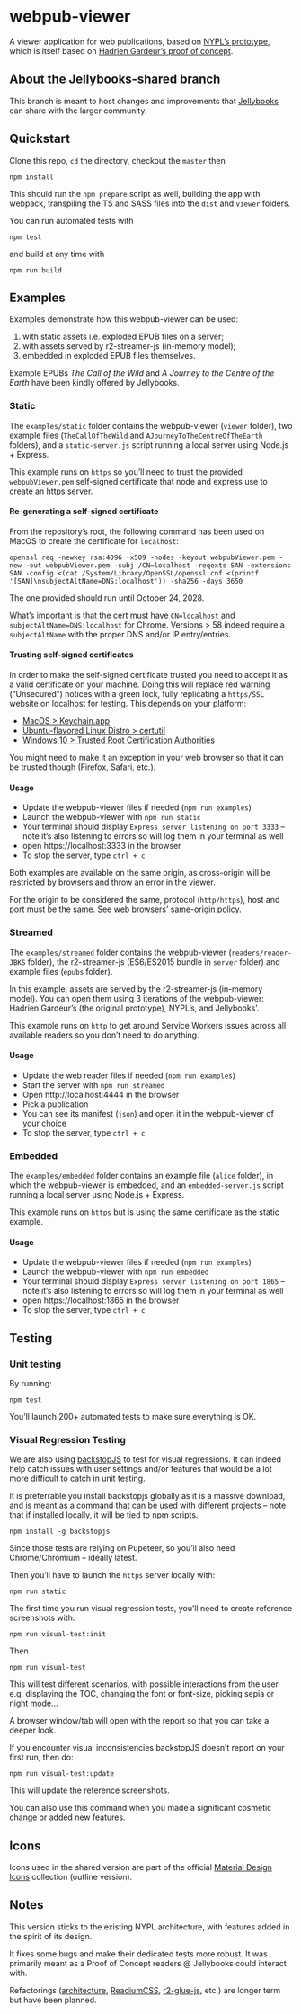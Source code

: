 # webpub-viewer

A viewer application for web publications, based on [NYPL’s prototype](https://github.com/NYPL-Simplified/webpub-viewer), which is itself based on [Hadrien Gardeur’s proof of concept](https://github.com/HadrienGardeur/webpub-viewer).

## About the Jellybooks-shared branch

This branch is meant to host changes and improvements that [Jellybooks](https://www.jellybooks.com) can share with the larger community.

## Quickstart

Clone this repo, `cd` the directory, checkout the `master` then

```
npm install
```

This should run the `npm prepare` script as well, building the app with webpack, transpiling the TS and SASS files into the `dist` and `viewer` folders.

You can run automated tests with

```
npm test
```

and build at any time with

```
npm run build
```

## Examples

Examples demonstrate how this webpub-viewer can be used:

1. with static assets i.e. exploded EPUB files on a server;
2. with assets served by r2-streamer-js (in-memory model);
3. embedded in exploded EPUB files themselves.

Example EPUBs *The Call of the Wild* and *A Journey to the Centre of the Earth* have been kindly offered by Jellybooks.

### Static

The `examples/static` folder contains the webpub-viewer (`viewer` folder), two example files (`TheCallOfTheWild` and `AJourneyToTheCentreOfTheEarth` folders), and a `static-server.js` script running a local server using Node.js + Express.

This example runs on `https` so you’ll need to trust the provided `webpubViewer.pem` self-signed certificate that node and express use to create an https server.

#### Re-generating a self-signed certificate

From the repository’s root, the following command has been used on MacOS to create the certificate for `localhost`:

```
openssl req -newkey rsa:4096 -x509 -nodes -keyout webpubViewer.pem -new -out webpubViewer.pem -subj /CN=localhost -reqexts SAN -extensions SAN -config <(cat /System/Library/OpenSSL/openssl.cnf <(printf '[SAN]\nsubjectAltName=DNS:localhost')) -sha256 -days 3650
```

The one provided should run until October 24, 2028.

What’s important is that the cert must have `CN=localhost` and `subjectAltName=DNS:localhost` for Chrome. Versions > 58 indeed require a `subjectAltName` with the proper DNS and/or IP entry/entries.

#### Trusting self-signed certificates

In order to make the self-signed certificate trusted you need to accept it as a valid certificate on your machine. Doing this will replace red warning (“Unsecured”) notices with a green lock, fully replicating a `https/SSL` website on localhost for testing. This depends on your platform:

- [MacOS > Keychain.app](https://www.kevinleary.net/self-signed-trusted-certificates-node-js-express-js/)
- [Ubuntu-flavored Linux Distro > certutil](https://leehblue.com/add-self-signed-ssl-google-chrome-ubuntu-16-04/)
- [Windows 10 > Trusted Root Certification Authorities](https://medium.com/@alirak94/how-to-trust-any-self-signed-ssl-certificate-in-ie11-and-edge-fa7b416cac68)

You might need to make it an exception in your web browser so that it can be trusted though (Firefox, Safari, etc.).

#### Usage

- Update the webpub-viewer files if needed (`npm run examples`)
- Launch the webpub-viewer with `npm run static`
- Your terminal should display `Express server listening on port 3333` – note it’s also listening to errors so will log them in your terminal as well
- open https://localhost:3333 in the browser
- To stop the server, type `ctrl + c`

Both examples are available on the same origin, as cross-origin will be restricted by browsers and throw an error in the viewer.

For the origin to be considered the same, protocol (`http/https`), host and port must be the same. See [web browsers’ same-origin policy](https://developer.mozilla.org/en-US/docs/Web/Security/Same-origin_policy).

### Streamed

The `examples/streamed` folder contains the webpub-viewer (`readers/reader-JBKS` folder), the r2-streamer-js (ES6/ES2015 bundle in `server` folder) and example files (`epubs` folder).

In this example, assets are served by the r2-streamer-js (in-memory model). You can open them using 3 iterations of the webpub-viewer: Hadrien Gardeur’s (the original prototype), NYPL’s, and Jellybooks’.

This example runs on `http` to get around Service Workers issues across all available readers so you don’t need to do anything.

#### Usage

- Update the web reader files if needed (`npm run examples`)
- Start the server with `npm run streamed`
- Open http://localhost:4444 in the browser
- Pick a publication
- You can see its manifest (`json`) and open it in the webpub-viewer of your choice
- To stop the server, type `ctrl + c`

### Embedded

The `examples/embedded` folder contains an example file (`alice` folder), in which the webpub-viewer is embedded, and an `embedded-server.js` script running a local server using Node.js + Express. 

This example runs on `https` but is using the same certificate as the static example.

#### Usage

- Update the webpub-viewer files if needed (`npm run examples`)
- Launch the webpub-viewer with `npm run embedded`
- Your terminal should display `Express server listening on port 1865` – note it’s also listening to errors so will log them in your terminal as well
- open https://localhost:1865 in the browser
- To stop the server, type `ctrl + c`

## Testing

### Unit testing

By running: 

```
npm test
```

You’ll launch 200+ automated tests to make sure everything is OK.

### Visual Regression Testing

We are also using [backstopJS](https://github.com/garris/BackstopJS) to test for visual regressions. It can indeed help catch issues with user settings and/or features that would be a lot more difficult to catch in unit testing.

It is preferrable you install backstopjs globally as it is a massive download, and is meant as a command that can be used with different projects – note that if installed locally, it will be tied to npm scripts.

```
npm install -g backstopjs
```

Since those tests are relying on Pupeteer, so you’ll also need Chrome/Chromium – ideally latest.

Then you’ll have to launch the `https` server locally with:

```
npm run static
```

The first time you run visual regression tests, you’ll need to create reference screenshots with:

```
npm run visual-test:init
```

Then

```
npm run visual-test
```

This will test different scenarios, with possible interactions from the user e.g. displaying the TOC, changing the font or font-size, picking sepia or night mode…

A browser window/tab will open with the report so that you can take a deeper look.

If you encounter visual inconsistencies backstopJS doesn’t report on your first run, then do:

```
npm run visual-test:update
```

This will update the reference screenshots.

You can also use this command when you made a significant cosmetic change or added new features. 

## Icons

Icons used in the shared version are part of the official [Material Design Icons](https://material.io/tools/icons/?style=outline) collection (outline version).

## Notes

This version sticks to the existing NYPL architecture, with features added in the spirit of its design.

It fixes some bugs and make their dedicated tests more robust. It was primarily meant as a Proof of Concept readers @ Jellybooks could interact with.

Refactorings ([architecture](https://github.com/readium/architecture), [ReadiumCSS](https://github.com/readium/readium-css), [r2-glue-js](https://github.com/readium/r2-glue-js), etc.) are longer term but have been planned.
